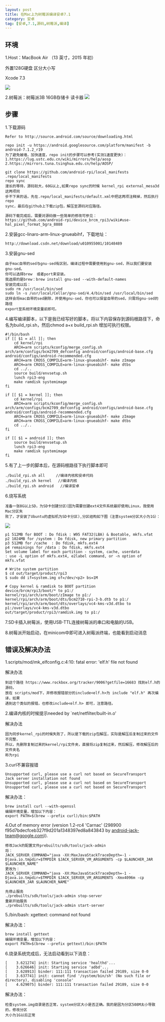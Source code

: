 ```yaml
---
layout: post
title: 在Mac上为树莓派编译安卓7.1
category: 安卓
tag: [安卓,7.1,源码,树莓派,编译]
---
```



<h2>环境</h2>
1.Host：MacBook Air （13 英寸，2015 年初） 

外置128G硬盘 区分大小写

Xcode 7.3

![](/images/rpi/mac_info.png)

2.树莓派：树莓派3B   16GB存储卡    读卡器
![](/images/rpi/rpi.png)


<h2>步骤</h2>
1.下载源码
	
	Refer to http://source.android.com/source/downloading.html
	
	repo init -u https://android.googlesource.com/platform/manifest -b android-7.1.2_r19
	为了避免被墙，加快速度，repo init的步骤可以参考(实测1速度更快)：
	1.https://lug.ustc.edu.cn/wiki/mirrors/help/aosp
	2.https://mirrors.tuna.tsinghua.edu.cn/help/AOSP/
	
	git clone https://github.com/android-rpi/local_manifests .repo/local_manifests
	repo sync
	漫长的等待，源码较大，60G以上,如果repo sync的时候 kernel_rpi external_mesa3d这两项同
	步不下来的话，先在.repo/local_manifests/default.xml中把这两项注释掉，然后执行repo 
	sync，最后在github上下载zip包，解压至源码对应路径。
	
	源码下载完成后，需要对源码做一些简单的修改可参见：
	https://github.com/android-rpi/device_brcm_rpi3/wiki#use-hal_pixel_format_bgra_8888

2.安装gcc-linaro-arm-linux-gnueabihf，下载地址：
	
	http://download.csdn.net/download/u010955001/10148489
	
3.安装gnu-sed
	
	由于mac自带的sed与gnu-sed有区别，编译过程中需要使用到gnu-sed，所以我们要安装gnu-sed。
	你可以选择brew  或者port来安装。
	我选择的是brew：brew install gnu-sed --with-default-names
	安装完成以后：
	sudo rm /usr/local/bin/sed
	sudo ln -s /usr/local/Cellar/gnu-sed/4.4/bin/sed /usr/local/bin/sed
	这样会将mac自带的sed删除，并使用gnu-sed，你也可以保留自带的sed，只需将gnu-sed的路径
	export至系统环境变量前即可。
	
4.编写编译脚本，以下是我已经写好的脚本，将以下内容保存到源码根路径下，命名为build_rpi.sh，然后chmod a+x build_rpi.sh  增加可执行权限。
	
	#!/bin/bash
	if [[ $1 = all ]]; then
		cd kernel/rpi
		ARCH=arm scripts/kconfig/merge_config.sh arch/arm/configs/bcm2709_defconfig android/configs/android-base.cfg android/configs/android-recommended.cfg
		ARCH=arm CROSS_COMPILE=arm-linux-gnueabihf- make zImage
		ARCH=arm CROSS_COMPILE=arm-linux-gnueabihf- make dtbs
		cd ../..
		source build/envsetup.sh
		lunch rpi3-eng
		make ramdisk systemimage
	fi
	
	if [[ $1 = kernel ]]; then
		cd kernel/rpi
		ARCH=arm scripts/kconfig/merge_config.sh arch/arm/configs/bcm2709_defconfig android/configs/android-base.cfg android/configs/android-recommended.cfg
		ARCH=arm CROSS_COMPILE=arm-linux-gnueabihf- make zImage
		ARCH=arm CROSS_COMPILE=arm-linux-gnueabihf- make dtbs
		cd ../..
	fi
	
	if [[ $1 = android ]]; then
		source build/envsetup.sh
		lunch rpi3-eng
		make ramdisk systemimage
	fi

5.有了上一步的脚本后，在源码根路径下执行脚本即可
	
	./build_rpi.sh all     //编译内核和安卓代码
	./build_rpi.sh kernel   //编译内核
	./build_rpi.sh android   //编译安卓
	
6.烧写系统
	
	准备一张8G以上SD，为SD卡创建分区(因为需要创建ext4文件系统最好使用Linux，我使用Mac分区失
	败了，才安装了Ubuntu的虚拟机为SD卡分区),分区结构如下图（注意system分区大小为1G）：
	
![](/images/rpi/sd.png)
	
	p1 512MB for BOOT : Do fdisk : W95 FAT32(LBA) & Bootable, mkfs.vfat
	p2 1024MB for /system : Do fdisk, new primary partition
	p3 512MB for /cache  : Do fdisk, mkfs.ext4
	p4 remainings for /data : Do fdisk, mkfs.ext4
	Set volume label for each partition - system, cache, userdata
	: use -L option of mkfs.ext4, e2label command, or -n option of mkfs.vfat
	
	# Write system partition
  	$ cd out/target/product/rpi3
	$ sudo dd if=system.img of=/dev/<p2> bs=1M
	
	# Copy kernel & ramdisk to BOOT partition
	device/brcm/rpi3/boot/* to p1:/
	kernel/rpi/arch/arm/boot/zImage to p1:/
	kernel/rpi/arch/arm/boot/dts/bcm2710-rpi-3-b.dtb to p1:/
	kernel/rpi/arch/arm/boot/dts/overlays/vc4-kms-v3d.dtbo to p1:/overlays/vc4-kms-v3d.dtbo
	out/target/product/rpi3/ramdisk.img to p1:/
	
7.SD卡插入树莓派，使用USB-TTL连接树莓派的串口和电脑的USB。

8.树莓派开始启动，在minicom中即可进入树莓派终端，也能看到启动消息

<h2>错误及解决办法</h2>
1.scripts/mod/mk_elfconfig.c:4:10: fatal error: 'elf.h' file not found

解决办法
	
	到这个路径 https://www.rockbox.org/tracker/9006?getfile=16683 找到elf.h的源码，
	放在 scripts/mod下，并修改报错部分的include<elf.h>为 include "elf.h" 再次编译，如果
	遇到这个类似的报错，也修改include<elf.h> 即可，注意路径。
	

	
2.编译内核的时候提示needed by `net/netfilter/built-in.o'

解决办法

	因为同步kernel_rpi的时候失败了，所以是下载的zip包解压，实际是解压后复制过来的文件不完整，
	所以，先删除复制过来的kernel/rpi文件夹，直接将zip复制过来，然后解压，修改解压后的文件夹名
	称为rpi
	
3.curl不兼容报错

	Unsupported curl, please use a curl not based on SecureTransport
	Jack server installation not found
	Unsupported curl, please use a curl not based on SecureTransport
	Unsupported curl, please use a curl not based on SecureTransport
	
解决办法：

	brew install curl --with-openssl
	编辑环境变量，增加以下内容：
	export PATH=$(brew --prefix curl)/bin:$PATH

4.Out of memory error (version 1.2-rc4 'Carnac' (298900 f95d7bdecfceb327f9d201a1348397ed8a843843 by android-jack-team@google.com)).

	修改Jack的配置文件prebuilts/sdk/tools/jack-admin
	将：
	JACK_SERVER_COMMAND="java -XX:MaxJavaStackTraceDepth=-1 -Djava.io.tmpdir=$TMPDIR $JACK_SERVER_VM_ARGUMENTS -cp $LAUNCHER_JAR $LAUNCHER_NAME"
	更改为：
	JACK_SERVER_COMMAND="java -XX:MaxJavaStackTraceDepth=-1 -Djava.io.tmpdir=$TMPDIR $JACK_SERVER_VM_ARGUMENTS -Xmx4096m -cp $LAUNCHER_JAR $LAUNCHER_NAME"
	
	先停止服务
	./prebuilts/sdk/tools/jack-admin stop-server
	重新开始服务
	./prebuilts/sdk/tools/jack-admin start-server
	
5./bin/bash: xgettext: command not found

解决办法：
	
	brew install gettext
	编辑环境变量，增加以下内容：
	export PATH=$(brew --prefix gettext)/bin:$PATH
	
6.烧录系统完成后，无法启动看到以下消息：
	
	[    3.621274] init: Starting service 'healthd'...
	[    3.626646] init: Starting service 'adbd'...
	[    3.628913] binder: 111:111 transaction failed 29189, size 0-0
	[    3.637741] init: cannot find '/system/bin/sh' (No such file or directory), disabling 'console'
	[    4.629075] binder: 111:111 transaction failed 29189, size 0-0
	
解决办法：
	
	检查system.img烧录是否正常，system分区大小是否正确。我的是因为分区508M太小导致的，修改分区
	大小为1G以后正常